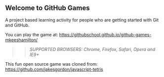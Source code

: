 ## Welcome to GitHub Games

A project based learning activity for people who are getting started with Git and GitHub.

You can play the game at: https://githubschool.github.io/github-games-mkeeshamilton/

>> _*SUPPORTED BROWSERS*: Chrome, Firefox, Safari, Opera and IE9+_

This fun open source game was cloned from: https://github.com/jakesgordon/javascript-tetris
